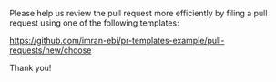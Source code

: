 Please help us review the pull request more efficiently by filing a pull request using one of the following templates:

https://github.com/imran-ebi/pr-templates-example/pull-requests/new/choose

Thank you!